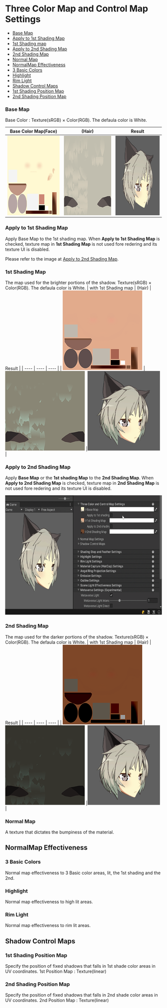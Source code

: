 # Three Color Map and Control Map Settings

- [Base Map](#base-map)
- [Apply to 1st Shading Map](#apply-to-1st-shading-map)
- [1st Shading map](#1st-shading-map)
- [Apply to 2nd Shading Map](#apply-to-2nd-shading-map)
- [2nd Shading Map](#2nd-shading-map)
- [Normal Map](#normal-map)
- [NormalMap Effectiveness](#normalmap-effectiveness)
- [3 Basic Colors](#3-basic-colors)
- [Highlight](#highlight)
- [Rim Light](#rim-light)
- [Shadow Control Maps](#shadow-control-maps)
- [1st Shading Position Map](#1st-shading-map)
- [2nd Shading Position Map](#2nd-shading-map)

### Base Map
Base Color : Texture(sRGB) × Color(RGB). The defaula color is White.

|  Base Color Map(Face) | (Hair) | Result  |
| ---- | ---- |---- |
| <img src="images/yuko_face3_main.png" height="256">  |<img src="images/yuko_hair.png" height="256"> |<img src="images/YukoFace.png" height="256">  |


### Apply to 1st Shading Map
Apply Base Map to the 1st shading map. When **Apply to 1st Shading Map** is checked, texture map in **1st Shading Map** is not used fore redering and its texture UI is disabled.

Please refer to the image at [Apply to 2nd Shading Map](#apply-to-2nd-shading-map).


### 1st Shading Map
The map used for the brighter portions of the shadow. Texture(sRGB) × Color(RGB). The defaula color is White.
|  with 1st Shading map  | (Hair) | Result  |
| ---- | ---- | ---- |
| <img src="images/yuko_face3_B.png" height="256">   | <img src="images/yuko_hairB.png" height="256"> |<img src="images/YukoFace1stShadingMap.png" height="256">  |


### Apply to 2nd Shading Map
Apply **Base Map** or the **1st shading Map** to the **2nd Shading Map**. When **Apply to 2nd Shading Map** is checked, texture map in **2nd Shading Map** is not used fore redering and its texture UI is disabled.

<img src="images/ApplyTo1st2ndMap-3.gif" height="384"> 

### 2nd Shading Map
The map used for the darker portions of the shadow. Texture(sRGB) × Color(RGB). The defaula color is White.
|  with 1st Shading map  | (Hair) | Result  |
| ---- | ---- | ---- |
| <img src="images/yuko_face3_C.png" height="256">   | <img src="images/yuko_hairC.png" height="256"> |<img src="images/YukoFace2ndShadingMap.png" height="256">  |
### Normal Map
A texture that dictates the bumpiness of the material.

## NormalMap Effectiveness

### 3 Basic Colors
Normal map effectiveness to 3 Basic color areas, lit, the 1st shading and the 2nd.

### Highlight
Normal map effectiveness to high lit areas.

### Rim Light
Normal map effectiveness to rim lit areas.

## Shadow Control Maps
### 1st Shading Position Map
Specify the position of fixed shadows that falls in 1st shade color areas in UV coordinates. 1st Position Map : Texture(linear)

### 2nd Shading Position Map
Specify the position of fixed shadows that falls in 2nd shade color areas in UV coordinates. 2nd Position Map : Texture(linear)
